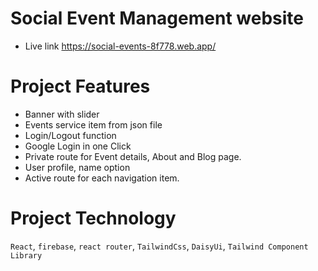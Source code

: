 # Social Event Management website

- Live link https://social-events-8f778.web.app/

# Project Features

- Banner with slider
- Events service item from json file
- Login/Logout function
- Google Login in one Click
- Private route for Event details, About and Blog page.
- User profile, name option
- Active route for each navigation item.

# Project Technology

`React`, `firebase`, `react router`, `TailwindCss`, `DaisyUi`, `Tailwind Component Library`
